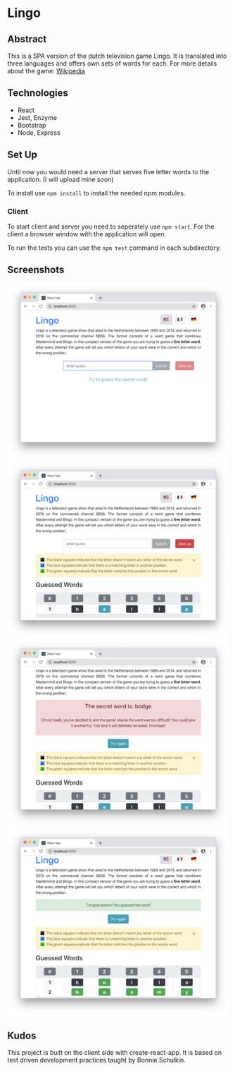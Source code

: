 # Lingo
## Abstract
This is a SPA version of the dutch television game Lingo. It is translated into three languages and offers own sets of words for each. For more details about the game: [Wikipedia](https://en.wikipedia.org/wiki/Lingo_(Dutch_game_show))

## Technologies
 - React
 - Jest, Enzyme
 - Bootstrap
 - Node, Express

## Set Up
Until now you would need a server that serves five letter words to the application. (I will upload mine soon)

To install use `npm install` to install the needed npm modules.

### Client

To start client and server you need to seperately use `npm start`. For the client a browser window  with the application will open.

To run the tests you can use the `npm test` command in each subdirectory.

## Screenshots
![First Screenshot](./images/lingo-1.png)
![Second Screenshot](./images/lingo-2.png)
![Third Screenshot](./images/lingo-3.png)
![Fourth Screenshot](./images/lingo-4.png)

## Kudos
This project is built on the client side with create-react-app. It is based on test driven development practices taught by Bonnie Schulkin.